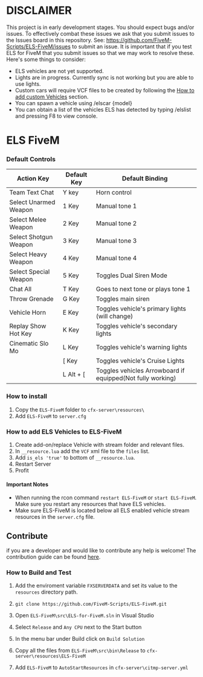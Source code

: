 # DISCLAIMER
This project is in early development stages. You should expect bugs and/or issues. To effectively combat these issues we ask that you submit issues to the Issues board in this repository. See: https://github.com/FiveM-Scripts/ELS-FiveM/issues to submit an issue. It is important that if you test ELS for FiveM that you submit issues so that we may work to resolve these. Here's some things to consider:

- ELS vehicles are not yet supported.
- Lights are in progress. Currently sync is not working but you are able to use lights.
- Custom cars will require VCF files to be created by following the [How to add custom Vehicles](#how-to-add-els-vehicles-to-els-fivem) section.
- You can spawn a vehicle using /elscar {model}
- You can obtain a list of the vehicles ELS has detected by typing /elslist and pressing F8 to view console.

# ELS FiveM

### Default Controls

|Action Key|Default Key|Default Binding
|---|---|---|
|Team Text Chat | Y key | Horn control|
|Select Unarmed Weapon | 1 Key | Manual tone 1
|Select Melee Weapon | 2 Key | Manual tone 2|
|Select Shotgun Weapon | 3 Key | Manual tone 3|
|Select Heavy Weapon | 4 Key | Manual tone 4|
|Select Special Weapon | 5 Key | Toggles Dual Siren Mode|
|Chat All| T Key|Goes to next tone or plays tone 1|
|Throw Grenade| G Key|Toggles main siren|
|Vehicle Horn | E Key | Toggles vehicle's primary lights (will change)|
|Replay Show Hot Key | K Key | Toggles vehicle's secondary lights|
|Cinematic Slo Mo | L Key | Toggles vehicle's warning lights|
|| [ Key | Toggles vehicle's Cruise Lights
|| L Alt + [ | Toggles vehicles Arrowboard if equipped(Not fully working)

### How to install
1. Copy the `ELS-FiveM` folder to `cfx-server\resources\`
2. Add `ELS-FiveM` to `server.cfg`

### How to add ELS Vehicles to ELS-FiveM
1. Create add-on/replace Vehicle with stream folder and relevant files.
2. In `__resource.lua` add the `VCF` xml file to the `files` list.
3. Add `is_els 'true'` to bottom of `__resource.lua`.
4. Restart Server
5. Profit

#### Important Notes

- When running the rcon command `restart ELS-FiveM` or `start ELS-FiveM`.
Make sure you restart any resources that have ELS vehicles.
- Make sure ELS-FiveM is located below all ELS enabled vehicle stream resources in the `server.cfg` file.

## Contribute
if you are a developer and  would like to contribute any help is welcome!
The contribution guide can be found [here](CONTRIBUTING.md).

### How to Build and Test

1. Add the enviroment variable `FXSERVERDATA` and set its value to the `resources` directory path.

2. `git clone https://github.com/FiveM-Scripts/ELS-FiveM.git`

3. Open `ELS-FiveM\src\ELS-for-FiveM.sln` in Visual Studio

4. Select `Release` and `Any CPU`  next to the Start button

5. In the menu bar under Build click on `Build Solution`

6. Copy all the files from `ELS-FiveM\src\bin\Release` to `cfx-server\resources\ELS-FiveM`

7. Add `ELS-FiveM` to `AutoStartResources` in `cfx-server\citmp-server.yml`
